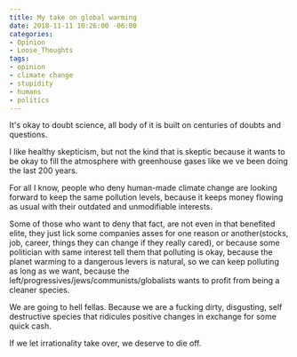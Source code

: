 ```yaml
---
title: My take on global warming
date: 2018-11-11 10:26:00 -06:00
categories:
- Opinion
- Loose_Thoughts
tags:
- opinion
- climate change
- stupidity
- humans
- politics
---
```


It's okay to doubt science, all body of it is built on centuries of doubts and questions.

I like healthy skepticism, but not the kind that is skeptic because it wants to be okay to fill the atmosphere with greenhouse gases like we ve been doing the last 200 years.

For all I know, people who deny human-made climate change are looking forward to keep the same pollution levels, because it keeps money flowing as usual with their outdated and unmodifiable interests.

Some of those who want to deny that fact, are not even in that benefited elite, they just lick some companies asses for one reason or another(stocks, job, career, things they can change if they really cared), or because some politician with same interest tell them that polluting is okay, because the planet warming to a dangerous levers is natural, so we can keep polluting as long as we want, because the left/progressives/jews/communists/globalists wants to profit from being a cleaner species. 

We are going to hell fellas. Because we are a fucking dirty, disgusting, self destructive species that ridicules positive changes in exchange for some quick cash.

If we let irrationality  take over,  we deserve to die off.